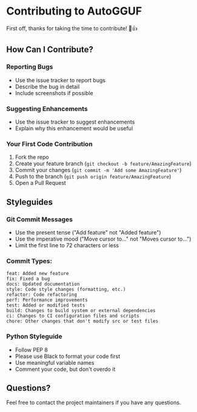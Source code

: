 # Contributing to AutoGGUF

First off, thanks for taking the time to contribute! 🎉👍

## How Can I Contribute?

### Reporting Bugs

- Use the issue tracker to report bugs
- Describe the bug in detail
- Include screenshots if possible

### Suggesting Enhancements

- Use the issue tracker to suggest enhancements
- Explain why this enhancement would be useful

### Your First Code Contribution

1. Fork the repo
2. Create your feature branch (`git checkout -b feature/AmazingFeature`)
3. Commit your changes (`git commit -m 'Add some AmazingFeature'`)
4. Push to the branch (`git push origin feature/AmazingFeature`)
5. Open a Pull Request

## Styleguides

### Git Commit Messages

- Use the present tense ("Add feature" not "Added feature")
- Use the imperative mood ("Move cursor to..." not "Moves cursor to...")
- Limit the first line to 72 characters or less

### Commit Types:

```
feat: Added new feature
fix: Fixed a bug
docs: Updated documentation
style: Code style changes (formatting, etc.)
refactor: Code refactoring
perf: Performance improvements
test: Added or modified tests
build: Changes to build system or external dependencies
ci: Changes to CI configuration files and scripts
chore: Other changes that don't modify src or test files
```

### Python Styleguide

- Follow PEP 8
- Please use Black to format your code first
- Use meaningful variable names
- Comment your code, but don't overdo it

## Questions?

Feel free to contact the project maintainers if you have any questions.
